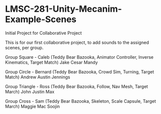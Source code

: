 # LMSC-281-Unity-Mecanim-Example-Scenes
Initial Project for Collaborative Project

This is for our first collaborative project, to add sounds to the assigned scenes, per group.

Group Square - Caleb (Teddy Bear Bazooka, Animator Controller, Inverse Kinematics, Target Match)
Jake
Cesar
Mandy

Group Circle - Bernard (Teddy Bear Bazooka, Crowd Sim, Turning, Target Match)
Andrew
Austin
Jennings

Group Triangle - Ross (Teddy Bear Bazooka, Follow, Nav Mesh, Target March)
John
Justin
Max

Group Cross - Sam (Teddy Bear Bazooka, Skeleton, Scale Capsule, Target March)
Maggie
Mac
Soojin
